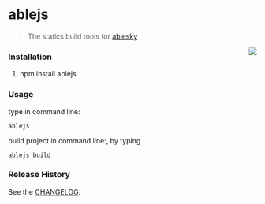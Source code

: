 ablejs
=============
[aslink]: http://www.ablesky.com
>The statics build tools for [ablesky](aslink)

<img align="right" src="http://stat.ablesky.com/stata/images/market/index/index-new-logo.png" />


### Installation
1. npm install ablejs

### Usage
type in command line: 

    ablejs

build project in command line:, by typing 
    
    ablejs build 


### Release History
See the [CHANGELOG](CHANGELOG).

